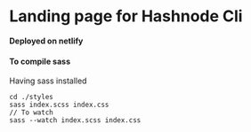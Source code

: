 # Landing page for Hashnode Cli

**Deployed on netlify**

#### To compile sass
Having sass installed 

```
cd ./styles  
sass index.scss index.css
// To watch
sass --watch index.scss index.css
```
